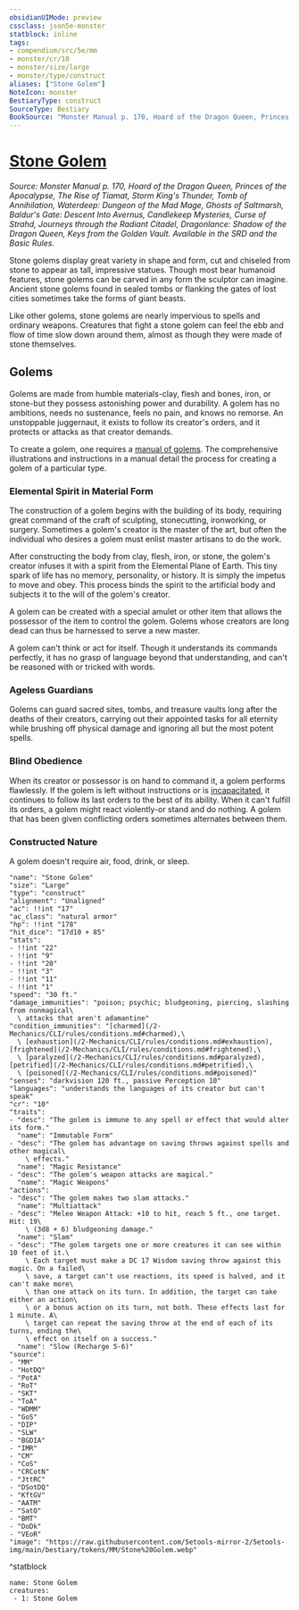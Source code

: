 ```yaml
---
obsidianUIMode: preview
cssclass: json5e-monster
statblock: inline
tags:
- compendium/src/5e/mm
- monster/cr/10
- monster/size/large
- monster/type/construct
aliases: ["Stone Golem"]
NoteIcon: monster
BestiaryType: construct
SourceType: Bestiary
BookSource: "Monster Manual p. 170, Hoard of the Dragon Queen, Princes of the Apocalypse, The Rise of Tiamat, Storm King's Thunder, Tomb of Annihilation, Waterdeep: Dungeon of the Mad Mage, Ghosts of Saltmarsh, Baldur's Gate: Descent Into Avernus, Candlekeep Mysteries, Curse of Strahd, Journeys through the Radiant Citadel, Dragonlance: Shadow of the Dragon Queen, Keys from the Golden Vault. Available in the SRD and the Basic Rules."
---
```

# [Stone Golem](2-Mechanics/CLI/bestiary/construct/stone-golem.md)
*Source: Monster Manual p. 170, Hoard of the Dragon Queen, Princes of the Apocalypse, The Rise of Tiamat, Storm King's Thunder, Tomb of Annihilation, Waterdeep: Dungeon of the Mad Mage, Ghosts of Saltmarsh, Baldur's Gate: Descent Into Avernus, Candlekeep Mysteries, Curse of Strahd, Journeys through the Radiant Citadel, Dragonlance: Shadow of the Dragon Queen, Keys from the Golden Vault. Available in the SRD and the Basic Rules.*  

Stone golems display great variety in shape and form, cut and chiseled from stone to appear as tall, impressive statues. Though most bear humanoid features, stone golems can be carved in any form the sculptor can imagine. Ancient stone golems found in sealed tombs or flanking the gates of lost cities sometimes take the forms of giant beasts.

Like other golems, stone golems are nearly impervious to spells and ordinary weapons. Creatures that fight a stone golem can feel the ebb and flow of time slow down around them, almost as though they were made of stone themselves.

## Golems

Golems are made from humble materials-clay, flesh and bones, iron, or stone-but they possess astonishing power and durability. A golem has no ambitions, needs no sustenance, feels no pain, and knows no remorse. An unstoppable juggernaut, it exists to follow its creator's orders, and it protects or attacks as that creator demands.

To create a golem, one requires a [manual of golems](/2-Mechanics/CLI/items/manual-of-golems.md). The comprehensive illustrations and instructions in a manual detail the process for creating a golem of a particular type.

### Elemental Spirit in Material Form

The construction of a golem begins with the building of its body, requiring great command of the craft of sculpting, stonecutting, ironworking, or surgery. Sometimes a golem's creator is the master of the art, but often the individual who desires a golem must enlist master artisans to do the work.

After constructing the body from clay, flesh, iron, or stone, the golem's creator infuses it with a spirit from the Elemental Plane of Earth. This tiny spark of life has no memory, personality, or history. It is simply the impetus to move and obey. This process binds the spirit to the artificial body and subjects it to the will of the golem's creator.

A golem can be created with a special amulet or other item that allows the possessor of the item to control the golem. Golems whose creators are long dead can thus be harnessed to serve a new master.

A golem can't think or act for itself. Though it understands its commands perfectly, it has no grasp of language beyond that understanding, and can't be reasoned with or tricked with words.

### Ageless Guardians

Golems can guard sacred sites, tombs, and treasure vaults long after the deaths of their creators, carrying out their appointed tasks for all eternity while brushing off physical damage and ignoring all but the most potent spells.

### Blind Obedience

When its creator or possessor is on hand to command it, a golem performs flawlessly. If the golem is left without instructions or is [incapacitated](/2-Mechanics/CLI/rules/conditions.md#incapacitated), it continues to follow its last orders to the best of its ability. When it can't fulfill its orders, a golem might react violently-or stand and do nothing. A golem that has been given conflicting orders sometimes alternates between them.

### Constructed Nature

A golem doesn't require air, food, drink, or sleep.

```statblock
"name": "Stone Golem"
"size": "Large"
"type": "construct"
"alignment": "Unaligned"
"ac": !!int "17"
"ac_class": "natural armor"
"hp": !!int "178"
"hit_dice": "17d10 + 85"
"stats":
- !!int "22"
- !!int "9"
- !!int "20"
- !!int "3"
- !!int "11"
- !!int "1"
"speed": "30 ft."
"damage_immunities": "poison; psychic; bludgeoning, piercing, slashing from nonmagical\
  \ attacks that aren't adamantine"
"condition_immunities": "[charmed](/2-Mechanics/CLI/rules/conditions.md#charmed),\
  \ [exhaustion](/2-Mechanics/CLI/rules/conditions.md#exhaustion), [frightened](/2-Mechanics/CLI/rules/conditions.md#frightened),\
  \ [paralyzed](/2-Mechanics/CLI/rules/conditions.md#paralyzed), [petrified](/2-Mechanics/CLI/rules/conditions.md#petrified),\
  \ [poisoned](/2-Mechanics/CLI/rules/conditions.md#poisoned)"
"senses": "darkvision 120 ft., passive Perception 10"
"languages": "understands the languages of its creator but can't speak"
"cr": "10"
"traits":
- "desc": "The golem is immune to any spell or effect that would alter its form."
  "name": "Immutable Form"
- "desc": "The golem has advantage on saving throws against spells and other magical\
    \ effects."
  "name": "Magic Resistance"
- "desc": "The golem's weapon attacks are magical."
  "name": "Magic Weapons"
"actions":
- "desc": "The golem makes two slam attacks."
  "name": "Multiattack"
- "desc": "Melee Weapon Attack: +10 to hit, reach 5 ft., one target. Hit: 19\
    \ (3d8 + 6) bludgeoning damage."
  "name": "Slam"
- "desc": "The golem targets one or more creatures it can see within 10 feet of it.\
    \ Each target must make a DC 17 Wisdom saving throw against this magic. On a failed\
    \ save, a target can't use reactions, its speed is halved, and it can't make more\
    \ than one attack on its turn. In addition, the target can take either an action\
    \ or a bonus action on its turn, not both. These effects last for 1 minute. A\
    \ target can repeat the saving throw at the end of each of its turns, ending the\
    \ effect on itself on a success."
  "name": "Slow (Recharge 5-6)"
"source":
- "MM"
- "HotDQ"
- "PotA"
- "RoT"
- "SKT"
- "ToA"
- "WDMM"
- "GoS"
- "DIP"
- "SLW"
- "BGDIA"
- "IMR"
- "CM"
- "CoS"
- "CRCotN"
- "JttRC"
- "DSotDQ"
- "KftGV"
- "AATM"
- "SatO"
- "BMT"
- "DoDk"
- "VEoR"
"image": "https://raw.githubusercontent.com/5etools-mirror-2/5etools-img/main/bestiary/tokens/MM/Stone%20Golem.webp"
```
^statblock

```encounter-table
name: Stone Golem
creatures:
 - 1: Stone Golem
```